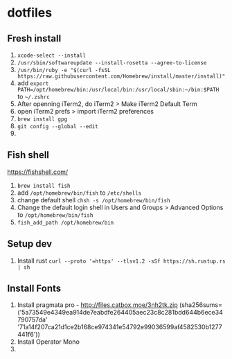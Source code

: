 # dotfiles

## Fresh install

1. `xcode-select --install`
2. `/usr/sbin/softwareupdate --install-rosetta --agree-to-license`
3. `/usr/bin/ruby -e "$(curl -fsSL https://raw.githubusercontent.com/Homebrew/install/master/install)"`
4. add `export PATH=/opt/homebrew/bin:/usr/local/bin:/usr/local/sbin:~/bin:$PATH` to `~/.zshrc`
5. After openning iTerm2, do iTerm2 > Make iTerm2 Default Term
6. open iTerm2 prefs > import iTerm2 preferences
7. `brew install gpg`
8. `git config --global --edit`
9. 

## Fish shell
https://fishshell.com/

1. `brew install fish`
2. add `/opt/homebrew/bin/fish` to `/etc/shells`
3. change default shell `chsh -s /opt/homebrew/bin/fish`
4. Change the default login shell in Users and Groups > Advanced Options to `/opt/homebrew/bin/fish`
5. `fish_add_path /opt/homebrew/bin`

## Setup dev

1. Install rust `curl --proto '=https' --tlsv1.2 -sSf https://sh.rustup.rs | sh`


## Install Fonts

1. Install pragmata pro - http://files.catbox.moe/3nh2tk.zip (sha256sums=('5a73549e4349ea914de7eabdfe264405aec23c8c281bdd644b6ece34790757da' '71a14f207ca21d1ce2b168ce974341e54792e99036599af4582530b1277441f6'))
2. Install Operator Mono
3. 
